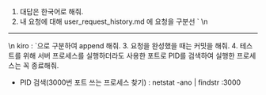 <!------------------------------------------------------------------------------------
   Add Rules to this file or a short description and have Kiro refine them for you:   
-------------------------------------------------------------------------------------> 
1. 대답은 한국어로 해줘.
2. 내 요청에 대해 user_request_history.md 에 요청을 구분선 `
\n
------
\n
kiro : 
`으로 구분하여 append 해줘.
3. 요청을 완성했을 때는 커밋을 해줘.
4. 테스트를 위해 서버 프로세스를 실행하더라도 사용한 포트로 PID를 검색하여 실행한 프로세스는 꼭 종료해줘. 
   - PID 검색(3000번 포트 쓰는 프로세스 찾기) : netstat -ano | findstr :3000
